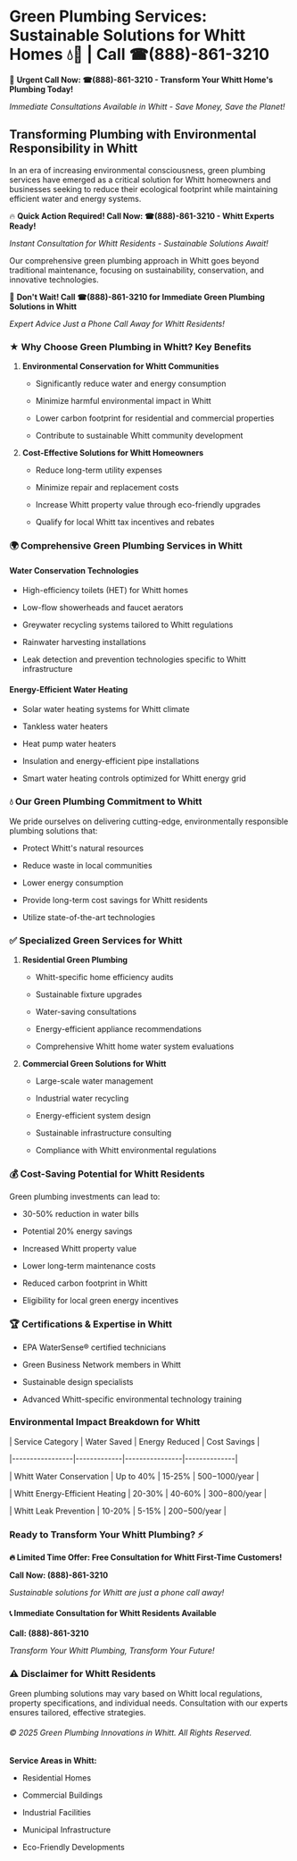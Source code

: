 # Green Plumbing Services: Sustainable Solutions for Whitt Homes 💧🌿 | Call ☎(888)-861-3210

🚨 **Urgent Call Now: ☎(888)-861-3210 - Transform Your Whitt Home's Plumbing Today!**
*Immediate Consultations Available in Whitt - Save Money, Save the Planet!*

## Transforming Plumbing with Environmental Responsibility in Whitt

In an era of increasing environmental consciousness, green plumbing services have emerged as a critical solution for Whitt homeowners and businesses seeking to reduce their ecological footprint while maintaining efficient water and energy systems. 

🔥 **Quick Action Required! Call Now: ☎(888)-861-3210 - Whitt Experts Ready!**
*Instant Consultation for Whitt Residents - Sustainable Solutions Await!*

Our comprehensive green plumbing approach in Whitt goes beyond traditional maintenance, focusing on sustainability, conservation, and innovative technologies.

🚨 **Don't Wait! Call ☎(888)-861-3210 for Immediate Green Plumbing Solutions in Whitt**
*Expert Advice Just a Phone Call Away for Whitt Residents!*

### ★ Why Choose Green Plumbing in Whitt? Key Benefits

1. **Environmental Conservation for Whitt Communities** 
   - Significantly reduce water and energy consumption
   - Minimize harmful environmental impact in Whitt
   - Lower carbon footprint for residential and commercial properties
   - Contribute to sustainable Whitt community development

2. **Cost-Effective Solutions for Whitt Homeowners** 
   - Reduce long-term utility expenses
   - Minimize repair and replacement costs
   - Increase Whitt property value through eco-friendly upgrades
   - Qualify for local Whitt tax incentives and rebates

### 🌍 Comprehensive Green Plumbing Services in Whitt

#### Water Conservation Technologies
- High-efficiency toilets (HET) for Whitt homes
- Low-flow showerheads and faucet aerators
- Greywater recycling systems tailored to Whitt regulations
- Rainwater harvesting installations
- Leak detection and prevention technologies specific to Whitt infrastructure

#### Energy-Efficient Water Heating
- Solar water heating systems for Whitt climate
- Tankless water heaters
- Heat pump water heaters
- Insulation and energy-efficient pipe installations
- Smart water heating controls optimized for Whitt energy grid

### 💧 Our Green Plumbing Commitment to Whitt

We pride ourselves on delivering cutting-edge, environmentally responsible plumbing solutions that:
- Protect Whitt's natural resources
- Reduce waste in local communities
- Lower energy consumption
- Provide long-term cost savings for Whitt residents
- Utilize state-of-the-art technologies

### ✅ Specialized Green Services for Whitt

1. **Residential Green Plumbing**
   - Whitt-specific home efficiency audits
   - Sustainable fixture upgrades
   - Water-saving consultations
   - Energy-efficient appliance recommendations
   - Comprehensive Whitt home water system evaluations

2. **Commercial Green Solutions for Whitt**
   - Large-scale water management
   - Industrial water recycling
   - Energy-efficient system design
   - Sustainable infrastructure consulting
   - Compliance with Whitt environmental regulations

### 💰 Cost-Saving Potential for Whitt Residents

Green plumbing investments can lead to:
- 30-50% reduction in water bills
- Potential 20% energy savings
- Increased Whitt property value
- Lower long-term maintenance costs
- Reduced carbon footprint in Whitt
- Eligibility for local green energy incentives

### 🏆 Certifications & Expertise in Whitt

- EPA WaterSense® certified technicians
- Green Business Network members in Whitt
- Sustainable design specialists
- Advanced Whitt-specific environmental technology training

### Environmental Impact Breakdown for Whitt

| Service Category | Water Saved | Energy Reduced | Cost Savings |
|-----------------|-------------|----------------|--------------|
| Whitt Water Conservation | Up to 40% | 15-25% | $500-$1000/year |
| Whitt Energy-Efficient Heating | 20-30% | 40-60% | $300-$800/year |
| Whitt Leak Prevention | 10-20% | 5-15% | $200-$500/year |

### Ready to Transform Your Whitt Plumbing? ⚡

**🔥 Limited Time Offer: Free Consultation for Whitt First-Time Customers!**

**Call Now: (888)-861-3210**
*Sustainable solutions for Whitt are just a phone call away!*

#### 📞 Immediate Consultation for Whitt Residents Available

**Call: (888)-861-3210**
*Transform Your Whitt Plumbing, Transform Your Future!*

### ⚠️ Disclaimer for Whitt Residents

Green plumbing solutions may vary based on Whitt local regulations, property specifications, and individual needs. Consultation with our experts ensures tailored, effective strategies.

###### © 2025 Green Plumbing Innovations in Whitt. All Rights Reserved.

**Service Areas in Whitt:** 
- Residential Homes
- Commercial Buildings
- Industrial Facilities
- Municipal Infrastructure
- Eco-Friendly Developments